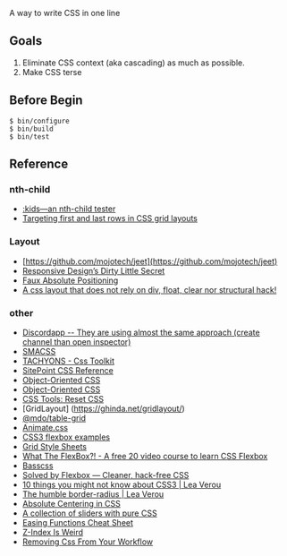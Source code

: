 A way to write CSS in one line

## Goals

1. Eliminate CSS context (aka cascading) as much as possible.
2. Make CSS terse

## Before Begin

    $ bin/configure
    $ bin/build
    $ bin/test

## Reference

### nth-child

* [:kids—an nth-child tester](https://codepen.io/sacha/full/cAJEo)
* [Targeting first and last rows in CSS grid layouts](http://keithclark.co.uk/articles/targeting-first-and-last-rows-in-css-grid-layouts/)

### Layout
* [https://github.com/mojotech/jeet](https://github.com/mojotech/jeet)
* [Responsive Design’s Dirty Little Secret](https://www.palantir.net/blog/responsive-design-s-dirty-little-secret)
* [Faux Absolute Positioning](http://alistapart.com/article/fauxabsolutepositioning)
* [A css layout that does not rely on div, float, clear nor structural hack!](http://www.cssmojo.com/float-less_css_layouts/)

### other
* [Discordapp -- They are using almost the same approach (create channel than open inspector)](https://discordapp.com)
* [SMACSS](https://smacss.com/)
* [TACHYONS - Css Toolkit](http://tachyons.io/)
* [SitePoint CSS Reference](http://reference.sitepoint.com/css/)
* [Object-Oriented CSS](http://oocss.org/)
* [Object-Oriented CSS](http://www.slideshare.net/stubbornella/object-oriented-css)
* [CSS Tools: Reset CSS](http://meyerweb.com/eric/tools/css/reset/)
* [GridLayout] (https://ghinda.net/gridlayout/)
* [@mdo/table-grid](http://mdo.github.io/table-grid/)
* [Animate.css](https://daneden.github.io/animate.css/)
* [CSS3 flexbox examples](http://helephant.com/2013/03/29/css3-flexbox-examples/)
* [Grid Style Sheets](https://github.com/gss)
* [What The FlexBox?! - A free 20 video course to learn CSS Flexbox](http://flexbox.io/)
* [Basscss](http://www.basscss.com/)
* [Solved by Flexbox — Cleaner, hack-free CSS](https://philipwalton.github.io/solved-by-flexbox/)
* [10 things you might not know about CSS3 | Lea Verou](https://vimeo.com/31719130)
* [The humble border-radius | Lea Verou](https://vimeo.com/70171266)
* [Absolute Centering in CSS](http://codepen.io/shshaw/pen/gEiDt)
* [A collection of sliders with pure CSS](http://codepen.io/collection/DgYaMj/)
* [Easing Functions Cheat Sheet](http://easings.net/)
* [Z-Index Is Weird](https://codepen.io/ahoylemon/post/z-index-is-weird)
* [Removing Css From Your Workflow](http://kolodny.github.io/blog/blog/2015/08/26/removing-css-from-your-workflow/)
